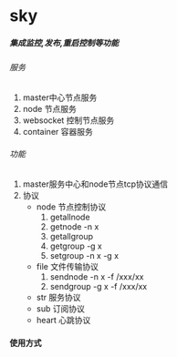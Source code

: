 sky
===
##### 集成监控,发布,重启控制等功能

###### 服务
1. master中心节点服务
2. node 节点服务
3. websocket 控制节点服务
4. container 容器服务

###### 功能
1. master服务中心和node节点tcp协议通信
2. 协议
    * node 节点控制协议
      1. getallnode
      2. getnode -n x
      3. getallgroup
      4. getgroup -g x
      5. setgroup -n x -g x
    * file 文件传输协议
      1. sendnode -n x -f /xxx/xx
      2. sendgroup -g x -f /xxx/xx
    * str 服务协议
    * sub 订阅协议
    * heart 心跳协议

#### 使用方式
